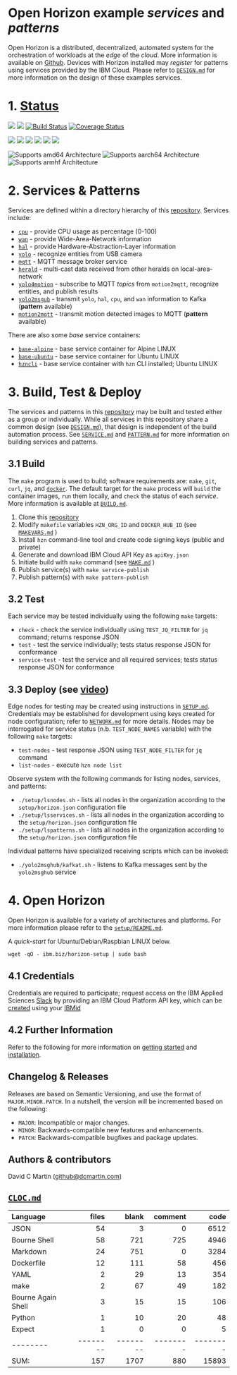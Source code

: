 # Open Horizon example _services_ and _patterns_

Open Horizon is a distributed, decentralized, automated system for the orchestration of workloads at the _edge_ of the *cloud*.  More information is available on [Github][open-horizon].  Devices with Horizon installed may _register_ for patterns using services provided by the IBM Cloud.  Please refer to [`DESIGN.md`][design-md] for more information on the design of these examples services.

[design-md]: https://github.com/dcmartin/open-horizon/tree/master/DESIGN.md

# 1. [Status][status-md]

![](https://img.shields.io/github/license/dcmartin/open-horizon.svg?style=flat)
![](https://img.shields.io/github/release/dcmartin/open-horizon.svg?style=flat)
[![Build Status](https://travis-ci.org/dcmartin/open-horizon.svg?branch=master)](https://travis-ci.org/dcmartin/open-horizon)
[![Coverage Status](https://coveralls.io/repos/github/dcmartin/open-horizon/badge.svg?branch=master)](https://coveralls.io/github/dcmartin/open-horizon?branch=master)

![](https://img.shields.io/github/repo-size/dcmartin/open-horizon.svg?style=flat)
![](https://img.shields.io/github/last-commit/dcmartin/open-horizon.svg?style=flat)
![](https://img.shields.io/github/commit-activity/w/dcmartin/open-horizon.svg?style=flat)
![](https://img.shields.io/github/contributors/dcmartin/open-horizon.svg?style=flat)
![](https://img.shields.io/github/issues/dcmartin/open-horizon.svg?style=flat)
![](https://img.shields.io/github/tag/dcmartin/open-horizon.svg?style=flat)

![Supports amd64 Architecture][amd64-shield]
![Supports aarch64 Architecture][arm64-shield]
![Supports armhf Architecture][arm-shield]

[arm64-shield]: https://img.shields.io/badge/aarch64-yes-green.svg
[amd64-shield]: https://img.shields.io/badge/amd64-yes-green.svg
[arm-shield]: https://img.shields.io/badge/armhf-yes-green.svg

# 2. Services & Patterns

Services are defined within a directory hierarchy of this [repository][repository].  Services include:

+ [`cpu`][cpu-service] - provide CPU usage as percentage (0-100)
+ [`wan`][wan-service] - provide Wide-Area-Network information
+ [`hal`][hal-service] - provide Hardware-Abstraction-Layer information
+ [`yolo`][yolo-service] - recognize entities from USB camera
+ [`mqtt`][mqtt-service] - MQTT message broker service
+ [`herald`][herald-service] - multi-cast data received from other heralds on local-area-network
+ [`yolo4motion`][yolo4motion-service] - subscribe to MQTT _topics_ from `motion2mqtt`,  recognize entities, and publish results
+ [`yolo2msgub`][yolo2msghub-service] - transmit `yolo`, `hal`, `cpu`, and `wan` information to Kafka (**pattern** available)
+ [`motion2mqtt`][motion2mqtt-service] - transmit motion detected images to MQTT (**pattern** available)

There are also some _base_ service containers:

+ [`base-alpine`][base-alpine] - base service container for Alpine LINUX
+ [`base-ubuntu`][base-ubuntu] - base service container for Ubuntu LINUX
+ [`hzncli`][base-hzncli] - base service container with `hzn` CLI installed; Ubuntu LINUX

[yolo-service]: https://github.com/dcmartin/open-horizon/tree/master/yolo/README.md
[hal-service]: https://github.com/dcmartin/open-horizon/tree/master/hal/README.md
[cpu-service]: https://github.com/dcmartin/open-horizon/tree/master/cpu/README.md
[wan-service]: https://github.com/dcmartin/open-horizon/tree/master/wan/README.md
[base-alpine]: https://github.com/dcmartin/open-horizon/tree/master/base-alpine/README.md
[base-ubuntu]: https://github.com/dcmartin/open-horizon/tree/master/base-ubuntu/README.md
[base-hzncli]: https://github.com/dcmartin/open-horizon/tree/master/hzncli/README.md

[herald-service]: https://github.com/dcmartin/open-horizon/tree/master/herald/README.md
[mqtt-service]: https://github.com/dcmartin/open-horizon/tree/master/mqtt/README.md

[yolo2msghub-service]: https://github.com/dcmartin/open-horizon/tree/master/yolo2msghub/README.md
[yolo4motion-service]: https://github.com/dcmartin/open-horizon/tree/master/yolo4motion/README.md
[motion2mqtt-service]: https://github.com/dcmartin/open-horizon/tree/master/motion2mqtt/README.md

# 3. Build, Test & Deploy

The services and patterns in this [repository][repository] may be built and tested either as a group or individually.  While all services in this repository share a common design (see [`DESIGN.md`][design-md]), that design is independent of the build automation process.   See [`SERVICE.md`][service-md] and [`PATTERN.md`][pattern-md] for more information on building services and patterns.

## 3.1 Build

The `make` program is used to build; software requirements are: `make`, `git`, `curl`, `jq`, and [`docker`][docker-start].  The default target for the `make` process will `build` the container images, `run` them locally, and `check` the status of each _service_.   More information is available at  [`BUILD.md`][build-md].

1. Clone this [repository][repository]
2. Modify `makefile` variables `HZN_ORG_ID` and `DOCKER_HUB_ID` (see [`MAKEVARS.md`][makevars-md] )
3. Install `hzn` command-line tool and create code signing keys (public and private)
4. Generate and download IBM Cloud API Key as `apiKey.json`
3. Initiate build with `make` command (see [`MAKE.md`][make-md] )
5. Publish service(s) with `make service-publish`
6. Publish pattern(s) with `make pattern-publish`

## 3.2 Test

Each service may be tested individually using the following `make` targets:

+ `check` - check the service individually using `TEST_JQ_FILTER` for `jq` command; returns response JSON
+ `test` - test the service individually; tests status response JSON for conformance
+ `service-test` - test the service and all required services; tests status response JSON for conformance

## 3.3 Deploy (see [video][horizon-video-setup])

Edge nodes for testing may be created using instructions in [`SETUP.md`][setup-md].  Credentials may be established for development using keys created for node configuration; refer to [`NETWORK.md`][network-md]  for more details.  Nodes may be interrogated for service status  (n.b. `TEST_NODE_NAMES` variable) with the following `make` targets:

+ `test-nodes` - test response JSON using `TEST_NODE_FILTER` for `jq` command
+ `list-nodes` - execute `hzn node list`

Observe  system with the following commands for listing nodes, services, and patterns:

+ `./setup/lsnodes.sh` - lists all nodes in the organization according to the `setup/horizon.json` configuration file
+ `./setup/lsservices.sh` - lists all nodes in the organization according to the `setup/horizon.json` configuration file
+ `./setup/lspatterns.sh` - lists all nodes in the organization according to the `setup/horizon.json` configuration file

Individual patterns have specialized receiving scripts which can be invoked:

+ `./yolo2msghub/kafkat.sh` - listens to Kafka messages sent by the `yolo2msghub` service

[horizon-video-setup]: https://youtu.be/IfR-XY603JY
[docker-start]: https://www.docker.com/get-started
[make-md]: https://github.com/dcmartin/open-horizon/blob/master/MAKE.md
[setup-md]: https://github.com/dcmartin/open-horizon/blob/master/setup/README.md
[network-md]: https://github.com/dcmartin/open-horizon/blob/master/setup/NETWORK.md
[makevars-md]: https://github.com/dcmartin/open-horizon/blob/master/MAKEVARS.md
[build-md]: https://github.com/dcmartin/open-horizon/blob/master/BUILD.md
[travis-yaml]: https://github.com/dcmartin/open-horizon/blob/master/.travis.yml
[travis-ci]: https://travis-ci.org/
[build-pattern-video]: https://youtu.be/cv_rOdxXidA

# 4. Open Horizon

Open Horizon is available for a variety of architectures and platforms.  For more information please refer to the [`setup/README.md`][setup-readme-md].  

A _quick-start_ for Ubuntu/Debian/Raspbian LINUX below.

```
wget -qO - ibm.biz/horizon-setup | sudo bash
```

[setup-readme-md]: https://github.com/dcmartin/open-horizon/blob/master/setup/README.md

## 4.1 Credentials

Credentials are required to participate; request access on the IBM Applied Sciences [Slack][edge-slack] by providing an IBM Cloud Platform API key, which can be [created][ibm-apikeys] using your [IBMid][ibm-registration]

## 4.2 Further Information 

Refer to the following for more information on [getting started][edge-fabric] and [installation][edge-install].

## Changelog & Releases

Releases are based on Semantic Versioning, and use the format
of ``MAJOR.MINOR.PATCH``. In a nutshell, the version will be incremented
based on the following:

- ``MAJOR``: Incompatible or major changes.
- ``MINOR``: Backwards-compatible new features and enhancements.
- ``PATCH``: Backwards-compatible bugfixes and package updates.

## Authors & contributors

David C Martin (github@dcmartin.com)

[commits]: https://github.com/dcmartin/open-horizon/commits/master
[contributors]: https://github.com/dcmartin/open-horizon/graphs/contributors
[dcmartin]: https://github.com/dcmartin
[edge-fabric]: https://console.test.cloud.ibm.com/docs/services/edge-fabric/getting-started.html
[edge-install]: https://console.test.cloud.ibm.com/docs/services/edge-fabric/adding-devices.html
[edge-slack]: https://ibm-cloudplatform.slack.com/messages/edge-fabric-users/
[ibm-apikeys]: https://console.bluemix.net/iam/#/apikeys
[ibm-registration]: https://console.bluemix.net/registration/
[issue]: https://github.com/dcmartin/open-horizon/issues
[macos-install]: http://pkg.bluehorizon.network/macos
[open-horizon]: http://github.com/open-horizon/
[repository]: https://github.com/dcmartin/open-horizon
[setup-readme-md]: https://github.com/dcmartin/open-horizon/blob/master/setup/README.md
[service-md]: https://github.com/dcmartin/open-horizon/blob/master/SERVICE.md
[pattern-md]: https://github.com/dcmartin/open-horizon/blob/master/PATTERN.md
[status-md]: https://github.com/dcmartin/open-horizon/blob/master/STATUS.md

## [`CLOC.md`][cloc-md]

[cloc-md]: https://github.com/dcmartin/open-horizon/blob/master/CLOC.md

Language|files|blank|comment|code
:-------|-------:|-------:|-------:|-------:
JSON|54|3|0|6512
Bourne Shell|58|721|725|4946
Markdown|24|751|0|3284
Dockerfile|12|111|58|456
YAML|2|29|13|354
make|2|67|49|182
Bourne Again Shell|3|15|15|106
Python|1|10|20|48
Expect|1|0|0|5
--------|--------|--------|--------|--------
SUM:|157|1707|880|15893



